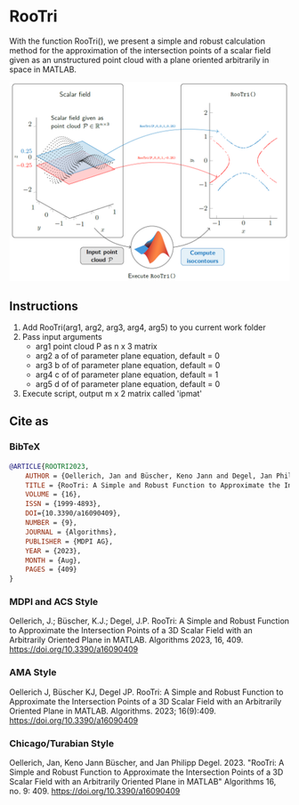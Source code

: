 # RooTri
With the function RooTri(), we present a simple and robust calculation method for the approximation of the intersection points of a scalar field given as an unstructured point cloud with a plane oriented arbitrarily in space in MATLAB. 

![RooTri Graphical Abstract](RooTriGraphicalAbstract.PNG)

## Instructions
1. Add RooTri(arg1, arg2, arg3, arg4, arg5) to you current work folder
2. Pass input arguments
   - arg1   point cloud P as n x 3 matrix
   - arg2   a of of parameter plane equation, default = 0    
   - arg3   b of of parameter plane equation, default = 0  
   - arg4   c of of parameter plane equation, default = 1  
   - arg5   d of of parameter plane equation, default = 0
3. Execute script, output m x 2 matrix called 'ipmat'

## Cite as
### BibTeX

```bibtex
@ARTICLE{ROOTRI2023, 
    AUTHOR = {Oellerich, Jan and Büscher, Keno Jann and Degel, Jan Philipp}, 
    TITLE = {RooTri: A Simple and Robust Function to Approximate the Intersection Points of a 3D Scalar Field with an Arbitrarily Oriented Plane in MATLAB}, 
    VOLUME = {16}, 
    ISSN = {1999-4893}, 
    DOI={10.3390/a16090409}, 
    NUMBER = {9}, 
    JOURNAL = {Algorithms}, 
    PUBLISHER = {MDPI AG}, 
    YEAR = {2023}, 
    MONTH = {Aug}, 
    PAGES = {409} 
}
```

### MDPI and ACS Style
Oellerich, J.; Büscher, K.J.; Degel, J.P. RooTri: A Simple and Robust Function to Approximate the Intersection Points of a 3D Scalar Field with an Arbitrarily Oriented Plane in MATLAB. Algorithms 2023, 16, 409. https://doi.org/10.3390/a16090409 

### AMA Style
Oellerich J, Büscher KJ, Degel JP. RooTri: A Simple and Robust Function to Approximate the Intersection Points of a 3D Scalar Field with an Arbitrarily Oriented Plane in MATLAB. Algorithms. 2023; 16(9):409. https://doi.org/10.3390/a16090409 

### Chicago/Turabian Style
Oellerich, Jan, Keno Jann Büscher, and Jan Philipp Degel. 2023. "RooTri: A Simple and Robust Function to Approximate the Intersection Points of a 3D Scalar Field with an Arbitrarily Oriented Plane in MATLAB" Algorithms 16, no. 9: 409. https://doi.org/10.3390/a16090409
